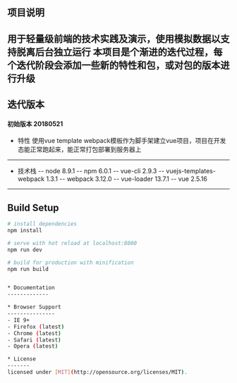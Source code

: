 ## 项目说明

用于轻量级前端的技术实践及演示，使用模拟数据以支持脱离后台独立运行
本项目是个渐进的迭代过程，每个迭代阶段会添加一些新的特性和包，或对包的版本进行升级
-------------

## 迭代版本

#### 初始版本 20180521

* 特性
使用vue template webpack模板作为脚手架建立vue项目，项目在开发态能正常跑起来，能正常打包部署到服务器上
-------------

* 技术栈
-- node 8.9.1
-- npm 6.0.1
-- vue-cli 2.9.3
-- vuejs-templates-webpack 1.3.1
-- webpack 3.12.0
-- vue-loader 13.7.1
-- vue 2.5.16
-------------

## Build Setup

``` bash
# install dependencies
npm install

# serve with hot reload at localhost:8080
npm run dev

# build for production with minification
npm run build


* Documentation
-------------

* Browser Support
---------------
- IE 9+
- Firefox (latest)
- Chrome (latest)
- Safari (latest)
- Opera (latest)

* License
-------
licensed under [MIT](http://opensource.org/licenses/MIT).
